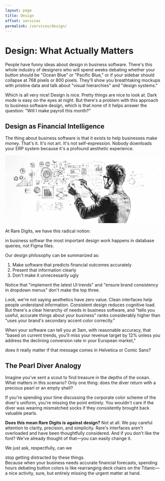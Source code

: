 ```yaml
---
layout: page
title: Design
offset: services
permalink: /services/design/
---
```


# Design: What Actually Matters

People have funny ideas about design in business software. There's this whole industry of designers who will spend weeks debating whether your button should be "Ocean Blue" or "Pacific Blue," or if your sidebar should collapse at 768 pixels or 800 pixels. They'll show you breathtaking mockups with pristine data and talk about "visual hierarchies" and "design systems."

Which is all very nice! Design is nice. Pretty things are nice to look at. Dark mode is easy on the eyes at night. But there's a problem with this approach to business software design, which is that none of it helps answer the question: "Will I make payroll this month?"

## Design as Financial Intelligence

The thing about business software is that it exists to help businesses make money. That's it. It's not art. It's not self-expression. Nobody downloads your ERP system because it's a profound aesthetic experience.

![](/assets/img/illustrations/rare-design.jpg)

At Rare Digits, we have this radical notion: 
<div class="Highlight">in business softwar the most important design work happens in database queries, not Figma files. </div>

Our design philosophy can be summarized as:

1. Make software that predicts financial outcomes accurately
2. Present that information clearly
3. Don't make it unnecessarily ugly

Notice that "implement the latest UI trends" and "ensure brand consistency in dropdown menus" don't make the top three.

Look, we're not saying aesthetics have zero value. Clean interfaces help people understand information. Consistent design reduces cognitive load. But there's a clear hierarchy of needs in business software, and "tells you useful, accurate things about your business" ranks considerably higher than "uses your brand's secondary accent color correctly."

When your software can tell you at 3am, with reasonable accuracy, that "based on current trends, you'll miss your revenue target by 12% unless you address the declining conversion rate in your European market," 
<div class="Highlight">does it really matter if that message comes in Helvetica or Comic Sans?</div>

## The Pearl Diver Analogy
Imagine you've sent a scout to find treasure in the depths of the ocean. What matters in this scenario? Only one thing: does the diver return with a precious pearl or an empty shell?

If you're spending your time discussing the corporate color scheme of the diver's uniform, you're missing the point entirely. You wouldn't care if the diver was wearing mismatched socks if they consistently brought back valuable pearls.

**Does this mean Rare Digits is against design?** Not at all. We pay careful attention to clarity, precision, and simplicity. Rare's interfaces aren't overloaded and have been thoughtfully considered. And if you don't like the font? We've already thought of that—you can easily change it.

We just ask, respectfully, can we 
<div class="Highlight">stop getting distracted by these things.</div>
Because when your business needs accurate financial forecasts, spending hours debating button colors is like rearranging deck chairs on the Titanic—a nice activity, sure, but entirely missing the urgent matter at hand.